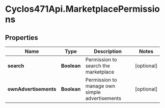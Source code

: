 # Cyclos471Api.MarketplacePermissions

## Properties
Name | Type | Description | Notes
------------ | ------------- | ------------- | -------------
**search** | **Boolean** | Permission to search the marketplace | [optional] 
**ownAdvertisements** | **Boolean** | Permission to manage own simple advertisements | [optional] 


